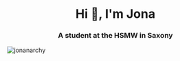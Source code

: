 <h1 align="center">Hi 👋, I'm Jona</h1>
<h3 align="center">A student at the HSMW in Saxony</h3>

<p align="left"> <img src="https://komarev.com/ghpvc/?username=jonanarchy&label=Profile%20views&color=0e75b6&style=flat" alt="jonanarchy" /> </p>
